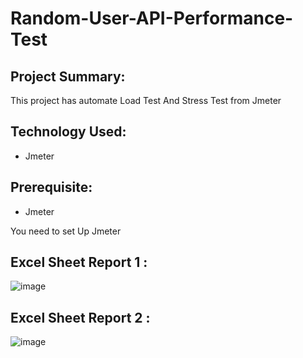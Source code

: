 # Random-User-API-Performance-Test

## Project Summary:
This project has automate Load Test And Stress Test from Jmeter

## Technology Used:
- Jmeter

## Prerequisite:
- Jmeter

You need to set Up Jmeter

## Excel Sheet Report 1 :
![image](https://github.com/MD-Mahedi-Hasan/Random-User-API-Performance-Test/assets/94475321/0887565b-59bb-4d78-9efb-3eedb1650c62)

## Excel Sheet Report 2 :
![image](https://github.com/MD-Mahedi-Hasan/Random-User-API-Performance-Test/assets/94475321/2427ca5a-9a5a-44d7-8418-38a0a460a74e)


